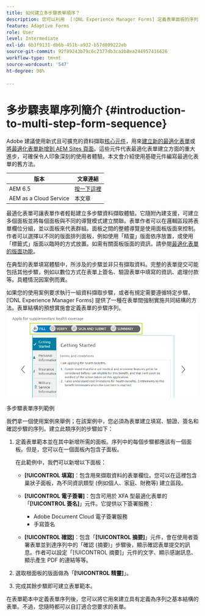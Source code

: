 ```yaml
---
title: 如何建立多步驟表單順序？
description: 您可以利用  [!DNL Experience Manager Forms] 定義表單面板的序列，以便使用者導覽和填寫最適化表單。
feature: Adaptive Forms
role: User
level: Intermediate
exl-id: 6b3f9131-db6b-451b-a932-b57d809222eb
source-git-commit: 92f89243b79c6c2377db3ca2b8ea244957416626
workflow-type: tm+mt
source-wordcount: '547'
ht-degree: 98%

---
```


# 多步驟表單序列簡介 {#introduction-to-multi-step-form-sequence}

<span class="preview">Adobe 建議使用新式且可擴充的資料擷取[核心元件](https://experienceleague.adobe.com/docs/experience-manager-core-components/using/adaptive-forms/introduction.html)，用來[建立新的最適化表單](/help/forms/creating-adaptive-form-core-components.md)或[將最適化表單新增到 AEM Sites 頁面](/help/forms/create-or-add-an-adaptive-form-to-aem-sites-page.md)。這些元件代表最適化表單建立方面的重大進步，可確保令人印象深刻的使用者體驗。本文會介紹使用基礎元件編寫最適化表單的舊方法。</span>

| 版本 | 文章連結 |
| -------- | ---------------------------- |
| AEM 6.5 | [按一下這裡](https://experienceleague.adobe.com/docs/experience-manager-65/forms/adaptive-forms-basic-authoring/introduction-form-sequence.html) |
| AEM as a Cloud Service  | 本文章 |

最適化表單可讓表單作者輕鬆建立多步驟資料擷取體驗。它隨附內建支援，可建立多個面板並將每個面板與不同的導覽模式建立關聯。表單作者可以在邏輯區段將表單欄位分組，並以面板來代表群組。面板之間的整體導覽是使用面板版面來控制。作者可以選擇以不同的版面排列面板，例如使用「精靈」版面依序放置，或使用「標籤式」版面以臨時的方式放置。如需有關面板版面的資訊，請參閱[最適化表單的版面功能](layout-capabilities-adaptive-forms.md)。

在典型的表單填寫體驗中，所涉及的步驟並非只有擷取資料。完整的表單提交可能包括其他步驟，例如以數位方式在表單上簽名、驗證表單中填寫的資訊、處理付款等。具體情況因案例而異。

如果您的使用案例要求執行一組資料擷取步驟，或者有規定需要遵循特定步驟，[!DNL Experience Manager Forms] 提供了一種在表單間強制實施共同結構的方法。表單結構的預想實施會定義表單的步驟序列。![多步驟表單序列範例](assets/formpipeline.png)

多步驟表單序列範例

我們拿一個使用案例來舉例；在該案例中，您必須為表單建立填寫、驗證、簽名和確認步驟的序列。建立此類序列的步驟如下：

1. 定義表單範本並在其中新增所需的面板。序列中的每個步驟都應該有一個面板。但是，您可以在一個面板內包含子面板。

   在此範例中，我們可以新增以下面板：

   * **[!UICONTROL 填寫]**：包含用來擷取資料的表單欄位。您可以在這裡包含巢狀子面板，為不同資訊類型 (例如個人、家庭、財務等) 建立區段。

   <!--* **[!UICONTROL Verify]**: It contains the **[!UICONTROL Verify]** component that can be used in an XFA-based Adaptive Form. It displays the information captured in the Fill panel in read-only mode for verification.-->


   * **[!UICONTROL 電子簽署]**：包含可用於 XFA 型最適化表單的「**[!UICONTROL 簽名]**」元件。它提供以下簽署服務：

      * Adobe Document Cloud 電子簽署服務
      * 手寫簽名

   * **[!UICONTROL 確認]**：包含「**[!UICONTROL 摘要]**」元件，會在使用者簽署表單並到達序列中的「確認 (摘要)」步驟後，顯示確認表單提交的訊息。作者可以設定「[!UICONTROL 摘要]」元件的文字、顯示感謝訊息、顯示產生 PDF 的連結等等。

1. 選取根面板的版面做為「**[!UICONTROL 精靈]**」。
1. 完成其餘步驟即可建立表單範本。<!-- For more information, see [Creating a custom Adaptive Form template](custom-adaptive-forms-templates.md). -->

在表單範本中定義表單序列後，您可以將它用來建立具有定義為序列之基本結構的表單。不過，您隨時都可以自訂適合您要求的表單。
